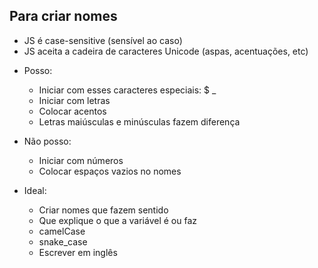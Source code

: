 ## Para criar nomes

* JS é case-sensitive (sensível ao caso)
* JS aceita a cadeira de caracteres Unicode (aspas, acentuações, etc)

- Posso:
    * Iniciar com esses caracteres especiais: $ _
    * Iniciar com letras
    * Colocar acentos
    * Letras maiúsculas e minúsculas fazem diferença

- Não posso:
    * Iniciar com números 
    * Colocar espaços vazios no nomes

- Ideal:
    * Criar nomes que fazem sentido
    * Que explique o que a variável é ou faz
    * camelCase
    * snake_case
    * Escrever em inglês